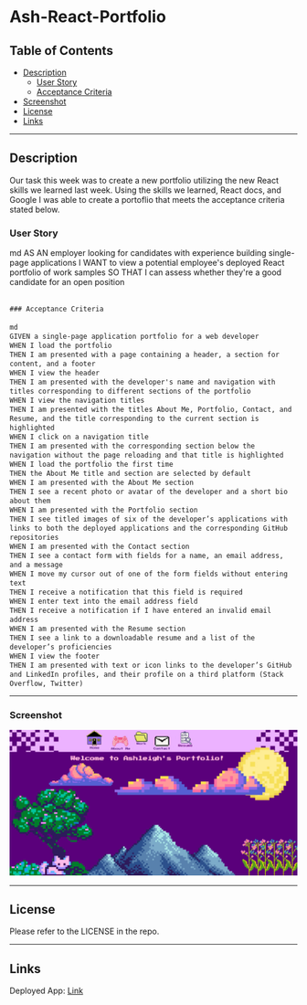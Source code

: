 # Ash-React-Portfolio
## Table of Contents

- [Description](#-description)
    - [User Story](#-user-story)
    - [Acceptance Criteria](#-acceptance-criteria)
- [Screenshot](#-screenshot)
- [License](#-license)
- [Links](#-links)

-------------

##  Description

Our task this week was to create a new portfolio utilizing the new React skills we learned last week. Using the skills we learned, React docs, and Google I was able to create a portoflio that meets the acceptance criteria stated below.

###  User Story

md
AS AN employer looking for candidates with experience building single-page applications
I WANT to view a potential employee's deployed React portfolio of work samples
SO THAT I can assess whether they're a good candidate for an open position
```

### Acceptance Criteria

md
GIVEN a single-page application portfolio for a web developer
WHEN I load the portfolio
THEN I am presented with a page containing a header, a section for content, and a footer
WHEN I view the header
THEN I am presented with the developer's name and navigation with titles corresponding to different sections of the portfolio
WHEN I view the navigation titles
THEN I am presented with the titles About Me, Portfolio, Contact, and Resume, and the title corresponding to the current section is highlighted
WHEN I click on a navigation title
THEN I am presented with the corresponding section below the navigation without the page reloading and that title is highlighted
WHEN I load the portfolio the first time
THEN the About Me title and section are selected by default
WHEN I am presented with the About Me section
THEN I see a recent photo or avatar of the developer and a short bio about them
WHEN I am presented with the Portfolio section
THEN I see titled images of six of the developer’s applications with links to both the deployed applications and the corresponding GitHub repositories
WHEN I am presented with the Contact section
THEN I see a contact form with fields for a name, an email address, and a message
WHEN I move my cursor out of one of the form fields without entering text
THEN I receive a notification that this field is required
WHEN I enter text into the email address field
THEN I receive a notification if I have entered an invalid email address
WHEN I am presented with the Resume section
THEN I see a link to a downloadable resume and a list of the developer’s proficiencies
WHEN I view the footer
THEN I am presented with text or icon links to the developer’s GitHub and LinkedIn profiles, and their profile on a third platform (Stack Overflow, Twitter)
```

-------------


### Screenshot

![screenshot of app](./src/assets/images/screenshot.jpg)

--------------

## License

Please refer to the LICENSE in the repo.

--------------

##  Links

Deployed App: [Link](https://ash-react-portfolio.netlify.app/)

